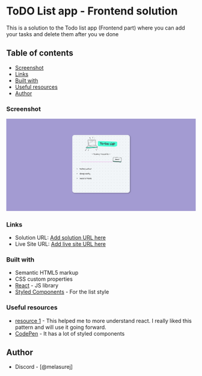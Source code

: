 # ToDO List app - Frontend solution

This is a solution to the Todo list app (Frontend part) where you can add your tasks and delete them after you ve done 

## Table of contents

  - [Screenshot](#screenshot)
  - [Links](#links)
  - [Built with](#built-with)
  - [Useful resources](#useful-resources)
- [Author](#author)



### Screenshot

![](./Screenshot%20.png)


### Links

- Solution URL: [Add solution URL here](https://your-solution-url.com)
- Live Site URL: [Add live site URL here](https://todo-list-app-one-indol.vercel.app)


### Built with

- Semantic HTML5 markup
- CSS custom properties
- [React](https://reactjs.org/) - JS library
- [Styled Components](https://codepen.io/cassie-codes/pen/pYwXwb) - For the list style



### Useful resources

- [resource 1](https://www.w3schools.com/react/react_props.asp) - This helped me to more understand react. I really liked this pattern and will use it going forward.
- [CodePen](https://codepen.io) - It has a lot of styled components 

## Author

- Discord - [@melasurej]

